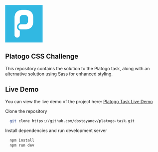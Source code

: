 <img src="platogo-web-icon.webp" alt="Platogo" width="120"/>

## Platogo CSS Challenge 

This repository contains the solution to the Platogo task, along with an alternative solution using Sass for enhanced styling.

## Live Demo

You can view the live demo of the project here: [Platogo Task Live Demo](https://dostoyanov.github.io/platogo-task/)



Clone the repository

```bash
  git clone https://github.com/dostoyanov/platogo-task.git
```

Install dependencies and run development server

```bash
  npm install
  npm run dev
```